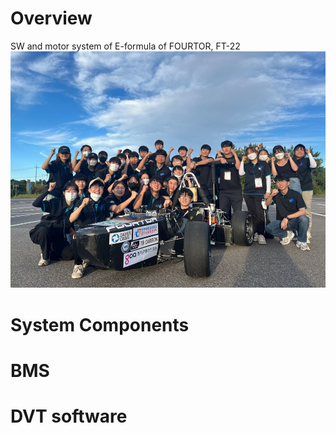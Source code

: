 # Overview
SW and motor system of E-formula of FOURTOR, FT-22
![team FOURTOR, Hanyang Univ ERCIA campus](https://github.com/HAMA-DL-dev/FT-22/blob/64bb92614b4bfcdb47568e86b827a70eea782b26/assets/2022%20team%20FOURTOR.jpg)

# System Components

# BMS

# DVT software
